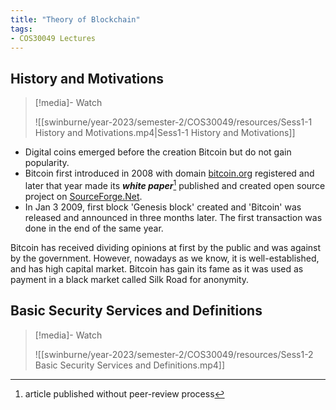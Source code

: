 ```yaml
---
title: "Theory of Blockchain"
tags:
- COS30049 Lectures
---
```

## History and Motivations

>[!media]- Watch
>
>![[swinburne/year-2023/semester-2/COS30049/resources/Sess1-1 History and Motivations.mp4|Sess1-1 History and Motivations]]

- Digital coins emerged before the creation Bitcoin but do not gain popularity. 
- Bitcoin first introduced in 2008 with domain [bitcoin.org](https://bitcoin.org) registered and later that year made its ***white paper***[^1] published and created open source project on [SourceForge.Net](https://sourceforge.net).
- In Jan 3 2009, first block 'Genesis block' created and 'Bitcoin' was released and announced in three months later. The first transaction was done in the end of the same year.

Bitcoin has received dividing opinions at first by the public and was against by the government. However, nowadays as we know, it is well-established, and has high capital market. Bitcoin has gain its fame as it was used as payment in a black market called Silk Road for anonymity.

[^1]: article published without peer-review process

## Basic Security Services and Definitions

>[!media]- Watch
>
>![[swinburne/year-2023/semester-2/COS30049/resources/Sess1-2 Basic Security Services and Definitions.mp4]]
